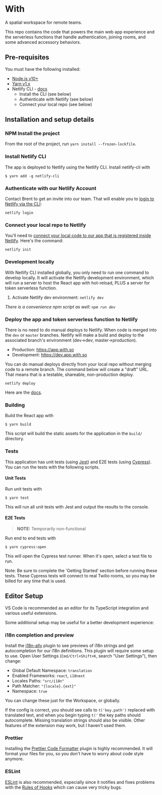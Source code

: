 # With

A spatial workspace for remote teams.

This repo contains the code that powers the main web app experience and the serverless functions that handle authentication, joining rooms, and some advanced accessory behaviors.

## Pre-requisites

You must have the following installed:

- [Node.js v10+](https://nodejs.org/en/download/)
- [Yarn v1.x](https://classic.yarnpkg.com/lang/en/)
- Netlify CLI - [docs](https://docs.netlify.com/cli/get-started/)
  - Install the CLI (see below)
  - Authenticate with Netlify (see below)
  - Connect your local repo (see below)

## Installation and setup details

### NPM Install the project

From the root of the project, run `yarn install --frozen-lockfile`.

### Install Netlify CLI

The app is deployed to Netlify using the Netlify CLI. Install netlify-cli with

    $ yarn add -g netlify-cli

### Authenticate with our Netlify Account

Contact Brent to get an invite into our team. That will enable you to [login to Netlify via the CLI](https://docs.netlify.com/cli/get-started/#authentication):

`netlify login`

### Connect your local repo to Netlify

You'll need to [connect your local code to our app that is registered inside Netlify](https://docs.netlify.com/cli/get-started/#automated-setup). Here's the command:

`netlify init`

### Development locally

With Netlify CLI installed globally, you only need to run one command to develop locally. It will activate the Netlify development environment, which will run a server to host the React app with hot-reload, PLUS a server for token serverless function.

1. Activate Netlify dev environment: `netlify dev`

_There is a convenience npm script as well: `npm run dev`_

### Deploy the app and token serverless function to Netlify

There is no need to do manual deploys to Netlify. When code is merged into the `dev` or `master` branches. Netlify will make a build and deploy to the associated branch's environment (dev->dev, master->production).

- Production: https://app.with.so
- Development: https://dev.app.with.so

You can do manual deploys directly from your local repo without merging code to a remote branch. The command below will create a "draft" URL. That means that is a testable, shareable, non-production deploy.

`netlify deploy`

Here are the [docs](https://docs.netlify.com/cli/get-started/#manual-deploys).

### Building

Build the React app with

    $ yarn build

This script will build the static assets for the application in the `build/` directory.

### Tests

This application has unit tests (using [Jest](https://jestjs.io/)) and E2E tests (using [Cypress](https://www.cypress.io/)). You can run the tests with the following scripts.

#### Unit Tests

Run unit tests with

    $ yarn test

This will run all unit tests with Jest and output the results to the console.

#### E2E Tests

> **NOTE:** Temporarily non-functional

Run end to end tests with

    $ yarn cypress:open

This will open the Cypress test runner. When it's open, select a test file to run.

Note: Be sure to complete the 'Getting Started' section before running these tests. These Cypress tests will connect to real Twilio rooms, so you may be billed for any time that is used.

## Editor Setup

VS Code is recommended as an editor for its TypeScript integration and various useful extensions.

Some additional setup may be useful for a better development experience:

### i18n completion and preview

Install the [i18n-ally](https://marketplace.visualstudio.com/items?itemName=antfu.i18n-ally) plugin to see previews of i18n strings and get autocompletion for our i18n definitions. This plugin will require some setup to use. Open User Settings (`Cmd/Ctrl+Shift+K`, search "User Settings"), then change:

- Global Default Namespace: `translation`
- Enabled Frameworks: `react`, `i18next`
- Locales Paths: `"src/i18n"`
- Path Matcher: `"{locale}.{ext}"`
- Namespace: `true`

You can change these just for the Workspace, or globally.

If the config is correct, you should see calls to `t('key.path')` replaced with translated text, and when you begin typing `t('` the key paths should autocomplete. Missing translation strings should also be visible. Other features of the extension may work, but I haven't used them.

### Prettier

Installing the [Prettier Code Formatter](https://marketplace.visualstudio.com/items?itemName=esbenp.prettier-vscode) plugin is highly recommended. It will format your files for you, so you don't have to worry about code style anymore.

### ESLint

[ESLint](https://marketplace.visualstudio.com/items?itemName=dbaeumer.vscode-eslint) is also recommended, especially since it notifies and fixes problems with the [Rules of Hooks](https://reactjs.org/docs/hooks-rules.html) which can cause very tricky bugs.
